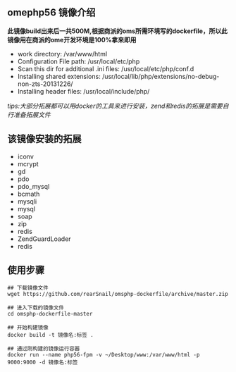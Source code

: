 ## omephp56 镜像介绍

**此镜像build出来后一共500M,根据商派的oms所需环境写的dockerfile，所以此镜像用在商派的ome开发环境是100%拿来即用**

* work directory:  /var/www/html
* Configuration File path:  /usr/local/etc/php
* Scan this dir for additional .ini files:  /usr/local/etc/php/conf.d
* Installing shared extensions:  /usr/local/lib/php/extensions/no-debug-non-zts-20131226/
* Installing header files:  /usr/local/include/php/

*tips:大部分拓展都可以用docker的工具来进行安装，zend和redis的拓展是需要自行准备拓展文件*


## 该镜像安装的拓展

* iconv
* mcrypt
* gd
* pdo
* pdo_mysql
* bcmath
* mysqli
* mysql
* soap
* zip
* redis
* ZendGuardLoader
* redis

## 使用步骤
```  
## 下载镜像文件
wget https://github.com/rearSnail/omsphp-dockerfile/archive/master.zip

## 进入下载的镜像文件
cd omsphp-dockerfile-master

## 开始构建镜像
docker build -t 镜像名:标签 . 

## 通过刚构建的镜像运行容器
docker run --name php56-fpm -v ~/Desktop/www:/var/www/html -p 9000:9000 -d 镜像名:标签
